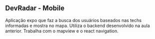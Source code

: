 ## DevRadar - Mobile

Aplicação expo que faz a busca dos usuários baseados nas techs informadas e mostra no mapa. Utiliza o backend desenvolvido na aula anterior. Trabalha com o mapview e o react navigation.
